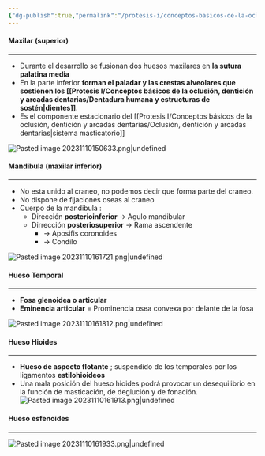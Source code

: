 ```yaml
---
{"dg-publish":true,"permalink":"/protesis-i/conceptos-basicos-de-la-oclusion-denticion-y-arcadas-dentarias/componentes-oseos/"}
---
```


#### Maxilar (superior)
---
- Durante el desarrollo se fusionan dos huesos maxilares en **la sutura palatina media**
- En la parte inferior **forman el paladar y las crestas alveolares que sostienen los [[Protesis I/Conceptos básicos de la oclusión, dentición y arcadas dentarias/Dentadura humana y estructuras de sostén\|dientes]]**.
- Es el componente estacionario del [[Protesis I/Conceptos básicos de la oclusión, dentición y arcadas dentarias/Oclusión, dentición y arcadas dentarias\|sistema masticatorio]]

![Pasted image 20231110150633.png|undefined](/img/user/Cirugia%20Bucal%20I/Medias/Pasted%20image%2020231110150633.png)

#### Mandibula (maxilar inferior)
---
- No esta unido al craneo, no podemos decir que forma parte del craneo.
- No dispone de fijaciones oseas al craneo
- Cuerpo de la mandibula :
	- Dirección **posterioinferior** → Agulo mandibular
	- Dirrección **posteriosuperior** → Rama ascendente 
		- → Aposifis coronoides
		- → Condilo

![Pasted image 20231110161721.png|undefined](/img/user/Cirugia%20Bucal%20I/Medias/Pasted%20image%2020231110161721.png)

#### Hueso Temporal
---
- **Fosa glenoidea o articular**
- **Eminencia articular** = Prominencia osea convexa por delante de la fosa


![Pasted image 20231110161812.png|undefined](/img/user/Cirugia%20Bucal%20I/Medias/Pasted%20image%2020231110161812.png)

#### Hueso Hioides 
---
- **Hueso de aspecto flotante** ; suspendido de los temporales por los ligamentos **estilohioideos**
- Una mala posición del hueso hioides podrá provocar un desequilibrio en la función de masticación, de deglución y de fonación.
![Pasted image 20231110161913.png|undefined](/img/user/Cirugia%20Bucal%20I/Medias/Pasted%20image%2020231110161913.png)

#### Hueso esfenoides
---
![Pasted image 20231110161933.png|undefined](/img/user/Cirugia%20Bucal%20I/Medias/Pasted%20image%2020231110161933.png)

